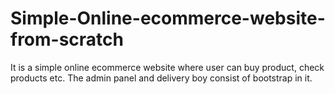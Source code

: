 # Simple-Online-ecommerce-website-from-scratch
It is a simple online ecommerce website where user can buy product, check products etc. The admin panel and delivery boy consist of bootstrap in it.
